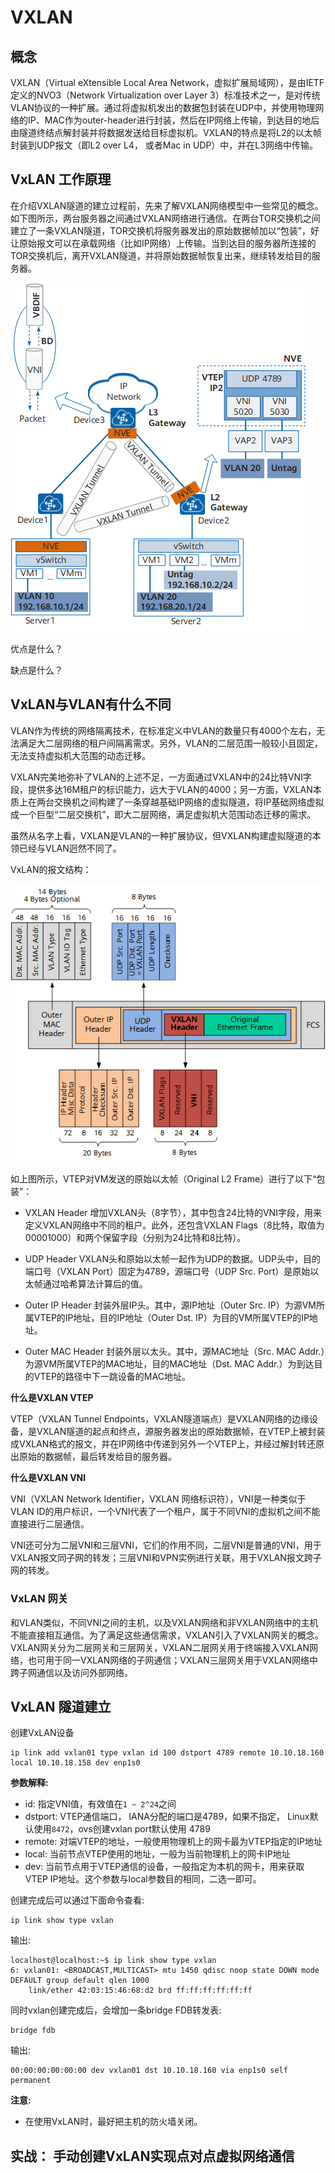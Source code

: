 # VXLAN

## 概念

VXLAN（Virtual eXtensible Local Area Network，虚拟扩展局域网），是由IETF定义的NVO3（Network Virtualization over Layer 3）标准技术之一，是对传统VLAN协议的一种扩展。通过将虚拟机发出的数据包封装在UDP中，并使用物理网络的IP、MAC作为outer-header进行封装，然后在IP网络上传输，到达目的地后由隧道终结点解封装并将数据发送给目标虚拟机。VXLAN的特点是将L2的以太帧封装到UDP报文（即L2 over L4， 或者Mac in UDP）中，并在L3网络中传输。

## VxLAN 工作原理

在介绍VXLAN隧道的建立过程前，先来了解VXLAN网络模型中一些常见的概念。如下图所示，两台服务器之间通过VXLAN网络进行通信。在两台TOR交换机之间建立了一条VXLAN隧道，TOR交换机将服务器发出的原始数据帧加以“包装”，好让原始报文可以在承载网络（比如IP网络）上传输。当到达目的服务器所连接的TOR交换机后，离开VXLAN隧道，并将原始数据帧恢复出来，继续转发给目的服务器。

![vxlan](./images/vxlan.png)

优点是什么？ 

缺点是什么？

## VxLAN与VLAN有什么不同

VLAN作为传统的网络隔离技术，在标准定义中VLAN的数量只有4000个左右，无法满足大二层网络的租户间隔离需求。另外，VLAN的二层范围一般较小且固定，无法支持虚拟机大范围的动态迁移。

VXLAN完美地弥补了VLAN的上述不足，一方面通过VXLAN中的24比特VNI字段，提供多达16M租户的标识能力，远大于VLAN的4000；另一方面，VXLAN本质上在两台交换机之间构建了一条穿越基础IP网络的虚拟隧道，将IP基础网络虚拟成一个巨型“二层交换机”，即大二层网络，满足虚拟机大范围动态迁移的需求。

虽然从名字上看，VXLAN是VLAN的一种扩展协议，但VXLAN构建虚拟隧道的本领已经与VLAN迥然不同了。

VxLAN的报文结构：

![报文结构](./images/vxlan-package-data.png)

如上图所示，VTEP对VM发送的原始以太帧（Original L2 Frame）进行了以下“包装”：

+ VXLAN Header
增加VXLAN头（8字节），其中包含24比特的VNI字段，用来定义VXLAN网络中不同的租户。此外，还包含VXLAN Flags（8比特，取值为00001000）和两个保留字段（分别为24比特和8比特）。

+ UDP Header
VXLAN头和原始以太帧一起作为UDP的数据。UDP头中，目的端口号（VXLAN Port）固定为4789，源端口号（UDP Src. Port）是原始以太帧通过哈希算法计算后的值。

+ Outer IP Header
封装外层IP头。其中，源IP地址（Outer Src. IP）为源VM所属VTEP的IP地址，目的IP地址（Outer Dst. IP）为目的VM所属VTEP的IP地址。

+ Outer MAC Header
封装外层以太头。其中，源MAC地址（Src. MAC Addr.）为源VM所属VTEP的MAC地址，目的MAC地址（Dst. MAC Addr.）为到达目的VTEP的路径中下一跳设备的MAC地址。

**什么是VXLAN VTEP**

VTEP（VXLAN Tunnel Endpoints，VXLAN隧道端点）是VXLAN网络的边缘设备，是VXLAN隧道的起点和终点，源服务器发出的原始数据帧，在VTEP上被封装成VXLAN格式的报文，并在IP网络中传递到另外一个VTEP上，并经过解封转还原出原始的数据帧，最后转发给目的服务器。

**什么是VXLAN VNI**

VNI（VXLAN Network Identifier，VXLAN 网络标识符），VNI是一种类似于VLAN ID的用户标识，一个VNI代表了一个租户，属于不同VNI的虚拟机之间不能直接进行二层通信。

VNI还可分为二层VNI和三层VNI，它们的作用不同，二层VNI是普通的VNI，用于VXLAN报文同子网的转发；三层VNI和VPN实例进行关联，用于VXLAN报文跨子网的转发。

### VxLAN 网关

和VLAN类似，不同VNI之间的主机，以及VXLAN网络和非VXLAN网络中的主机不能直接相互通信。为了满足这些通信需求，VXLAN引入了VXLAN网关的概念。VXLAN网关分为二层网关和三层网关，VXLAN二层网关用于终端接入VXLAN网络，也可用于同一VXLAN网络的子网通信；VXLAN三层网关用于VXLAN网络中跨子网通信以及访问外部网络。

## VxLAN 隧道建立

创建VxLAN设备

```
ip link add vxlan01 type vxlan id 100 dstport 4789 remote 10.10.18.160 local 10.10.18.158 dev enp1s0
```

**参数解释:**

+ id: 指定VNI值，有效值在`1 ~ 2^24`之间
+ dstport: VTEP通信端口， IANA分配的端口是4789，如果不指定， Linux默认使用`8472`，ovs创建vxlan port默认使用 4789
+ remote: 对端VTEP的地址，一般使用物理机上的网卡最为VTEP指定的IP地址
+ local: 当前节点VTEP使用的地址，一般为当前物理机上的网卡IP地址
+ dev: 当前节点用于VTEP通信的设备，一般指定为本机的网卡，用来获取VTEP IP地址。这个参数与local参数目的相同，二选一即可。

创建完成后可以通过下面命令查看:

```shell
ip link show type vxlan
```
输出:
```shell
localhost@localhost:~$ ip link show type vxlan
6: vxlan01: <BROADCAST,MULTICAST> mtu 1450 qdisc noop state DOWN mode DEFAULT group default qlen 1000
    link/ether 42:03:15:46:68:d2 brd ff:ff:ff:ff:ff:ff
```

同时vxlan创建完成后，会增加一条bridge FDB转发表:
```
bridge fdb
```
输出:
```shell
00:00:00:00:00:00 dev vxlan01 dst 10.10.18.160 via enp1s0 self permanent
```

**注意:** 

+ 在使用VxLAN时，最好把主机的防火墙关闭。

## 实战： 手动创建VxLAN实现点对点虚拟网络通信

